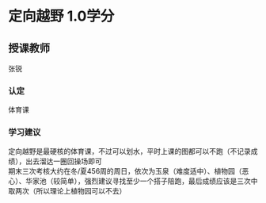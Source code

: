 # 定向越野  1.0学分
## 授课教师
张锐

### 认定
体育课

### 学习建议
定向越野是最硬核的体育课，不过可以划水，平时上课的图都可以不跑（不记录成绩），出去溜达一圈回操场即可  
期末三次考核大约在冬/夏456周的周日，依次为玉泉（难度适中）、植物园（恶心）、华家池（较简单），强烈建议寻找至少一个搭子陪跑，最后成绩应该是三次中取两次（所以理论上植物园可以不去）  